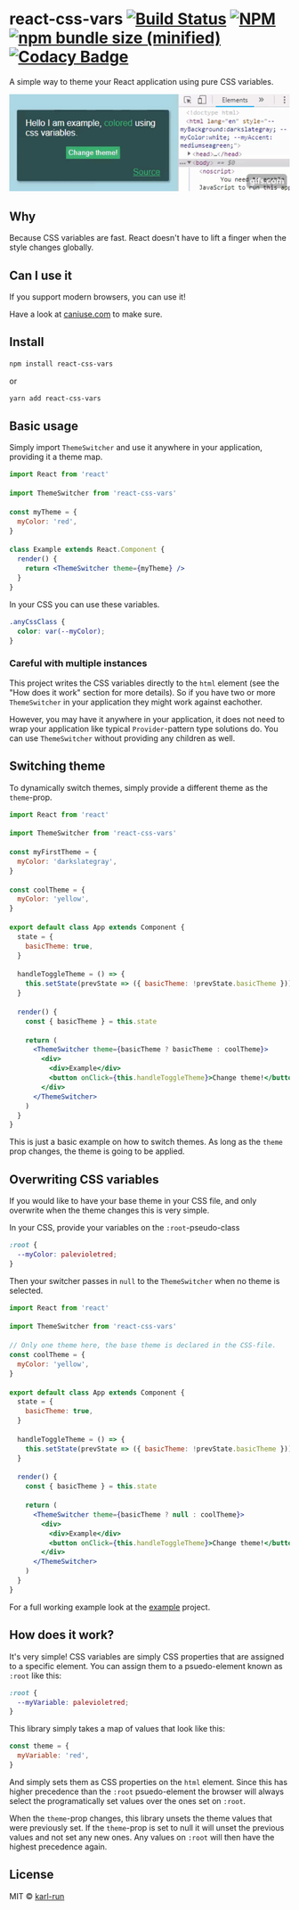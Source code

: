 # react-css-vars [![Build Status](https://travis-ci.org/karl-run/react-css-vars.svg?branch=master)](https://travis-ci.org/karl-run/react-css-vars) [![NPM](https://img.shields.io/npm/v/react-css-vars.svg)](https://www.npmjs.com/package/react-css-vars) [![npm bundle size (minified)](https://img.shields.io/bundlephobia/minzip/react-css-vars.svg)](https://github.com/karl-run/react-css-vars) [![Codacy Badge](https://api.codacy.com/project/badge/Grade/0d92c8e7e3534752ba599f6c62d4bdc8)](https://www.codacy.com/app/karloveraa/react-css-vars?utm_source=github.com&amp;utm_medium=referral&amp;utm_content=karl-run/react-css-vars&amp;utm_campaign=Badge_Grade)

A simple way to theme your React application using pure CSS variables.

![Example](./example.gif)

## Why

Because CSS variables are fast. React doesn't have to lift a finger when the style changes globally.

## Can I use it

If you support modern browsers, you can use it!

Have a look at [caniuse.com](https://caniuse.com/#feat=css-variables) to make sure.

## Install

```bash
npm install react-css-vars
```

or

```bash
yarn add react-css-vars
```

## Basic usage

Simply import `ThemeSwitcher` and use it anywhere in your application, providing it a theme map.

```jsx
import React from 'react'

import ThemeSwitcher from 'react-css-vars'

const myTheme = {
  myColor: 'red',
}

class Example extends React.Component {
  render() {
    return <ThemeSwitcher theme={myTheme} />
  }
}
```

In your CSS you can use these variables.

```css
.anyCssClass {
  color: var(--myColor);
}
```

### Careful with multiple instances

This project writes the CSS variables directly to the `html` element (see the "How does it work" section for more details). So if you have two or more `ThemeSwitcher` in your application they might work against eachother.

However, you may have it anywhere in your application, it does not need to wrap your application like typical `Provider`-pattern type solutions do. You can use `ThemeSwitcher` without providing any children as well.

## Switching theme

To dynamically switch themes, simply provide a different theme as the `theme`-prop.

```jsx
import React from 'react'

import ThemeSwitcher from 'react-css-vars'

const myFirstTheme = {
  myColor: 'darkslategray',
}

const coolTheme = {
  myColor: 'yellow',
}

export default class App extends Component {
  state = {
    basicTheme: true,
  }

  handleToggleTheme = () => {
    this.setState(prevState => ({ basicTheme: !prevState.basicTheme }))
  }

  render() {
    const { basicTheme } = this.state

    return (
      <ThemeSwitcher theme={basicTheme ? basicTheme : coolTheme}>
        <div>
          <div>Example</div>
          <button onClick={this.handleToggleTheme}>Change theme!</button>
        </div>
      </ThemeSwitcher>
    )
  }
}
```

This is just a basic example on how to switch themes. As long as the `theme` prop changes, the theme is going to be applied.

## Overwriting CSS variables

If you would like to have your base theme in your CSS file, and only overwrite when the theme changes this is very simple.

In your CSS, provide your variables on the `:root`-pseudo-class

```css
:root {
  --myColor: palevioletred;
}
```

Then your switcher passes in `null` to the `ThemeSwitcher` when no theme is selected.

```jsx
import React from 'react'

import ThemeSwitcher from 'react-css-vars'

// Only one theme here, the base theme is declared in the CSS-file.
const coolTheme = {
  myColor: 'yellow',
}

export default class App extends Component {
  state = {
    basicTheme: true,
  }

  handleToggleTheme = () => {
    this.setState(prevState => ({ basicTheme: !prevState.basicTheme }))
  }

  render() {
    const { basicTheme } = this.state

    return (
      <ThemeSwitcher theme={basicTheme ? null : coolTheme}>
        <div>
          <div>Example</div>
          <button onClick={this.handleToggleTheme}>Change theme!</button>
        </div>
      </ThemeSwitcher>
    )
  }
}
```

For a full working example look at the [example](https://github.com/karl-run/react-css-vars/tree/master/example) project.

## How does it work?

It's very simple! CSS variables are simply CSS properties that are assigned to a specific element. You can assign them to a psuedo-element known as `:root` like this:

```css
:root {
  --myVariable: palevioletred;
}
```

This library simply takes a map of values that look like this:

```js
const theme = {
  myVariable: 'red',
}
```

And simply sets them as CSS properties on the `html` element. Since this has higher precedence than the `:root` psuedo-element the browser will always select the programatically set values over the ones set on `:root`.

When the `theme`-prop changes, this library unsets the theme values that were previously set. If the `theme`-prop is set to null it will unset the previous values and not set any new ones. Any values on `:root` will then have the highest precedence again.

## License

MIT © [karl-run](https://github.com/karl-run)
